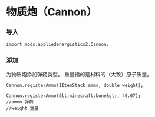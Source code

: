 # 物质炮（Cannon）

### 导入

    import mods.appliedenergistics2.Cannon;
    

### 添加

为物质炮添加弹药类型。 重量指的是材料的（大致）原子质量。

    Cannon.registerAmmo(IItemStack ammo, double weight);
    
    Cannon.registerAmmo(&lt;minecraft:bone&gt;, 40.07);
    //ammo 弹药
    //weight 重量
